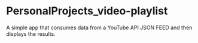# PersonalProjects_video-playlist
A simple app that consumes data from a YouTube API JSON FEED and then displays the results.

